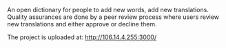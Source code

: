 An open dictionary for people to add new words, add new translations. Quality assurances are done by a peer review process where users review new translations and either approve or decline them.  
  
The project is uploaded at: http://106.14.4.255:3000/